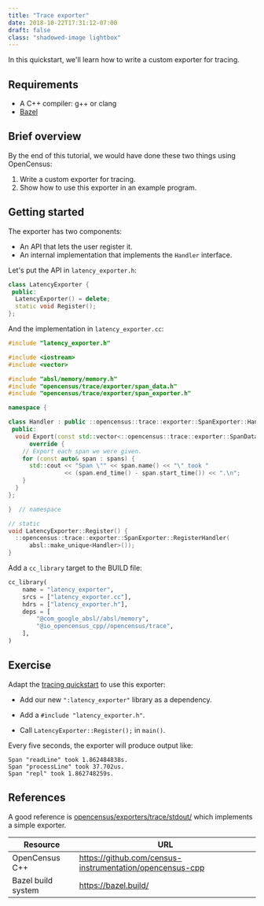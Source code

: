 ```yaml
---
title: "Trace exporter"
date: 2018-10-22T17:31:12-07:00
draft: false
class: "shadowed-image lightbox"
---
```


In this quickstart, we'll learn how to write a custom exporter for tracing.

## Requirements
- A C++ compiler: g++ or clang
- [Bazel](https://bazel.build/)

## Brief overview
By the end of this tutorial, we would have done these two things using OpenCensus:

1. Write a custom exporter for tracing.
2. Show how to use this exporter in an example program.

## Getting started
The exporter has two components:
- An API that lets the user register it.
- An internal implementation that implements the `Handler` interface.

Let's put the API in `latency_exporter.h`:

```cpp
class LatencyExporter {
 public:
  LatencyExporter() = delete;
  static void Register();
};
```

And the implementation in `latency_exporter.cc`:

```cpp
#include "latency_exporter.h"

#include <iostream>
#include <vector>

#include "absl/memory/memory.h"
#include "opencensus/trace/exporter/span_data.h"
#include "opencensus/trace/exporter/span_exporter.h"

namespace {

class Handler : public ::opencensus::trace::exporter::SpanExporter::Handler {
 public:
  void Export(const std::vector<::opencensus::trace::exporter::SpanData>& spans)
      override {
    // Export each span we were given.
    for (const auto& span : spans) {
      std::cout << "Span \"" << span.name() << "\" took "
                << (span.end_time() - span.start_time()) << ".\n";
    }
  }
};

}  // namespace

// static
void LatencyExporter::Register() {
  ::opencensus::trace::exporter::SpanExporter::RegisterHandler(
      absl::make_unique<Handler>());
}
```

Add a `cc_library` target to the BUILD file:

```python
cc_library(
    name = "latency_exporter",
    srcs = ["latency_exporter.cc"],
    hdrs = ["latency_exporter.h"],
    deps = [
        "@com_google_absl//absl/memory",
        "@io_opencensus_cpp//opencensus/trace",
    ],
)
```

## Exercise

Adapt the [tracing quickstart](../tracing/) to use this exporter:

* Add our new `":latency_exporter"` library as a dependency.

* Add a `#include "latency_exporter.h"`.

* Call `LatencyExporter::Register();` in `main()`.

Every five seconds, the exporter will produce output like:

```
Span "readLine" took 1.862484838s.
Span "processLine" took 37.702us.
Span "repl" took 1.862748259s.
```

## References

A good reference is
[opencensus/exporters/trace/stdout/](https://github.com/census-instrumentation/opencensus-cpp/tree/master/opencensus/exporters/trace/stdout)
which implements a simple exporter.

Resource|URL
---|---
OpenCensus C++|https://github.com/census-instrumentation/opencensus-cpp
Bazel build system|https://bazel.build/
